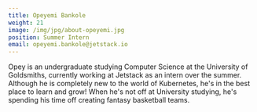 ```yaml
---
title: Opeyemi Bankole
weight: 21
image: /img/jpg/about-opeyemi.jpg
position: Summer Intern
email: opeyemi.bankole@jetstack.io
---
```


Opey is an undergraduate studying Computer Science at the University of
Goldsmiths, currently working at Jetstack as an intern over the summer. Although
he is completely new to the world of Kubernetes, he's in the best place to learn
and grow! When he's not off at University studying, he's spending his time off creating
fantasy basketball teams.
